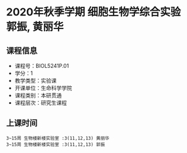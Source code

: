# 2020年秋季学期 细胞生物学综合实验 郭振, 黄丽华






## 课程信息

- 课程号：BIOL5241P.01
- 学分：1
- 教学类型：实验课
- 开课单位：生命科学学院
- 课程类别：本研贯通
- 课程层次：研究生课程

## 上课时间

```
3~15周 生物楼新楼实验室 :3(11,12,13) 黄丽华
3~15周 生物楼新楼实验室 :3(11,12,13) 郭振
```

